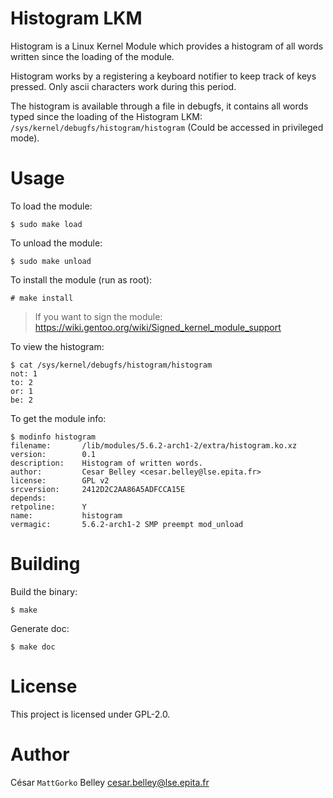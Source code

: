 Histogram LKM
============

Histogram is a Linux Kernel Module which provides a histogram of all
words written since the loading of the module.

Histogram works by a registering a keyboard notifier to keep track of
keys pressed. Only ascii characters work during this period.

The histogram is available through a file in debugfs, it contains all
words typed since the loading of the Histogram LKM:
`/sys/kernel/debugfs/histogram/histogram` (Could be accessed in
privileged mode).

# Usage

To load the module:
```shell
$ sudo make load
```

To unload the module:
```shell
$ sudo make unload
```

To install the module (run as root):
```shell
# make install
```
> If you want to sign the module: https://wiki.gentoo.org/wiki/Signed_kernel_module_support

To view the histogram:
```shell
$ cat /sys/kernel/debugfs/histogram/histogram
not: 1
to: 2
or: 1
be: 2
```

To get the module info:
```shell
$ modinfo histogram
filename:       /lib/modules/5.6.2-arch1-2/extra/histogram.ko.xz
version:        0.1
description:    Histogram of written words.
author:         Cesar Belley <cesar.belley@lse.epita.fr>
license:        GPL v2
srcversion:     2412D2C2AA86A5ADFCCA15E
depends:
retpoline:      Y
name:           histogram
vermagic:       5.6.2-arch1-2 SMP preempt mod_unload
```

# Building

Build the binary:
```shell
$ make
```

Generate doc:
```
$ make doc
```

# License

This project is licensed under GPL-2.0.

# Author

César `MattGorko` Belley <cesar.belley@lse.epita.fr>

